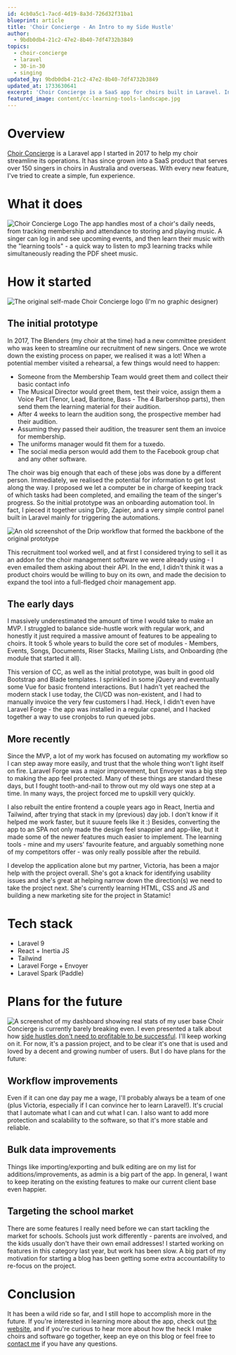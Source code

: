 ```yaml
---
id: 4cb0a5c1-7acd-4d19-8a3d-726d32f31ba1
blueprint: article
title: 'Choir Concierge - An Intro to my Side Hustle'
author:
  - 9bdb0db4-21c2-47e2-8b40-7df4732b3849
topics:
  - choir-concierge
  - laravel
  - 30-in-30
  - singing
updated_by: 9bdb0db4-21c2-47e2-8b40-7df4732b3849
updated_at: 1733630641
excerpt: 'Choir Concierge is a SaaS app for choirs built in Laravel. In this article, I delve into the history of the app, and explain some of my plans for the future.'
featured_image: content/cc-learning-tools-landscape.jpg
---
```

# Overview
[Choir Concierge](https://www.choirconcierge.com) is a Laravel app I started in 2017 to help my choir streamline its operations. It has since grown into a SaaS product that serves over 150 singers in choirs in Australia and overseas. With every new feature, I've tried to create a simple, fun experience. 

# What it does
![Choir Concierge Logo](/assets/content/cc-logo-dark.png "Choir Concierge Logo")
The app handles most of a choir's daily needs, from tracking membership and attendance to storing and playing music. A singer can log in and see upcoming events, and then learn their music with the "learning tools" - a quick way to listen to mp3 learning tracks while simultaneously reading the PDF sheet music. 

# How it started
![The original self-made Choir Concierge logo (I'm no graphic designer)](/assets/content/choir-concierge-logo-2020.png "The original self-made Choir Concierge logo (I'm no graphic designer)")
## The initial prototype
In 2017, The Blenders (my choir at the time) had a new committee president who was keen to streamline our recruitment of new singers. Once we wrote down the existing process on paper, we realised it was a lot! When a potential member visited a rehearsal, a few things would need to happen:
- Someone from the Membership Team would greet them and collect their basic contact info
- The Musical Director would greet them, test their voice, assign them a Voice Part (Tenor, Lead, Baritone, Bass - The 4 Barbershop parts), then send them the learning material for their audition.
- After 4 weeks to learn the audition song, the prospective member had their audition.
- Assuming they passed their audition, the treasurer sent them an invoice for membership.
- The uniforms manager would fit them for a tuxedo.
- The social media person would add them to the Facebook group chat and any other software.

The choir was big enough that each of these jobs was done by a different person. Immediately, we realised the potential for information to get lost along the way. I proposed we let a computer be in charge of keeping track of which tasks had been completed, and emailing the team of the singer's progress. So the initial prototype was an onboarding automation tool. In fact, I pieced it together using Drip, Zapier, and a very simple control panel built in Laravel mainly for triggering the automations. 

![An old screenshot of the Drip workflow that formed the backbone of the original prototype](/assets/content/choir-concierge-drip-workflow-screenshot.png "An old screenshot of the Drip workflow that formed the backbone of the original prototype")

This recruitment tool worked well, and at first I considered trying to sell it as an addon for the choir management software we were already using - I even emailed them asking about their API. In the end, I didn't think it was a product choirs would be willing to buy on its own, and made the decision to expand the tool into a full-fledged choir management app. 

## The early days
I massively underestimated the amount of time I would take to make an MVP. I struggled to balance side-hustle work with regular work, and honestly it just required a massive amount of features to be appealing to choirs. It took 5 whole years to build the core set of modules - Members, Events, Songs, Documents, Riser Stacks, Mailing Lists, and Onboarding (the module that started it all).

This version of CC, as well as the initial prototype, was built in good old Bootstrap and Blade templates. I sprinkled in some jQuery and eventually some Vue for basic frontend interactions. But I hadn't yet reached the modern stack I use today, the CI/CD was non-existent, and I had to manually invoice the very few customers I had. Heck, I didn't even have Laravel Forge - the app was installed in a regular cpanel, and I hacked together a way to use cronjobs to run queued jobs. 

## More recently
Since the MVP, a lot of my work has focused on automating my workflow so I can step away more easily, and trust that the whole thing won't light itself on fire. Laravel Forge was a major improvement, but Envoyer was a big step to making the app feel protected. Many of these things are standard these days, but I fought tooth-and-nail to throw out my old ways one step at a time. In many ways, the project forced me to upskill very quickly.

I also rebuilt the entire frontend a couple years ago in React, Inertia and Tailwind, after trying that stack in my (previous) day job. I don't know if it helped me work faster, but it suuure feels like it :) Besides, converting the app to an SPA not only made the design feel snappier and app-like, but it made some of the newer features much easier to implement. The learning tools - mine and my users' favourite feature, and arguably something none of my competitors offer - was only really possible after the rebuild.

I develop the application alone but my partner, Victoria, has been a major help with the project overall. She's got a knack for identifying usability issues and she's great at helping narrow down the direction(s) we need to take the project next. She's currently learning HTML, CSS and JS and building a new marketing site for the project in Statamic!

# Tech stack
- Laravel 9
- React + Inertia JS
- Tailwind
- Laravel Forge + Envoyer
- Laravel Spark (Paddle)

# Plans for the future
![A screenshot of my dashboard showing real stats of my user base](assets/content/cc-tenant-stats-dec-2024.png "A screenshot of my dashboard showing real stats of my user base")
Choir Concierge is currently barely breaking even. I even presented a talk about how [side hustles don't need to profitable to be successful](https://www.youtube.com/watch?v=fxAw7xkq17s&t=3170s). I'll keep working on it. For now, it's a passion project, and to be clear it's one that is used and loved by a decent and growing number of users. But I do have plans for the future:
## Workflow improvements
Even if it can one day pay me a wage, I'll probably always be a team of one (plus Victoria, especially if I can convince her to learn Laravel!). It's crucial that I automate what I can and cut what I can. I also want to add more protection and scalability to the software, so that it's more stable and reliable. 
## Bulk data improvements
Things like importing/exporting and bulk editing are on my list for additions/improvements, as admin is a big part of the app. In general, I want to keep iterating on the existing features to make our current client base even happier.
## Targeting the school market
There are some features I really need before we can start tackling the market for schools. Schools just work differently - parents are involved, and the kids usually don't have their own email addresses! I started working on features in this category last year, but work has been slow. A big part of my motivation for starting a blog has been getting some extra accountability to re-focus on the project. 

# Conclusion
It has been a wild ride so far, and I still hope to accomplish more in the future. If you're interested in learning more about the app, check out [the website](https://www.choirconcierge.com), and if you're curious to hear more about how the heck I make choirs and software go together, keep an eye on this blog or feel free to [contact me](mailto:hayleybech@gmail.com) if you have any questions.